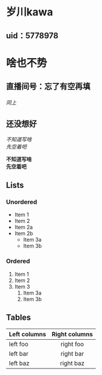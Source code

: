 # 岁川kawa

## uid：5778978

# 啥也不势
## 直播间号：忘了有空再填
###### 同上

## 还没想好

*不知道写啥*  
_先空着吧_

**不知道写啥**  
__先空着吧__



## Lists

### Unordered

* Item 1
* Item 2
* Item 2a
* Item 2b
    * Item 3a
    * Item 3b

### Ordered

1. Item 1
2. Item 2
3. Item 3
    1. Item 3a
    2. Item 3b

## Tables

| Left columns  | Right columns |
| ------------- |:-------------:|
| left foo      | right foo     |
| left bar      | right bar     |
| left baz      | right baz     |

